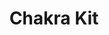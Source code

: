 ---
layout: home

title: Chakra Kit
titleTemplate: Build Accesible Apps 10x faster

hero:
  name: Chakra Kit
  text: Build Accesible Apps 10x faster
  tagline: Beautiful and professionally crafted Chakra UI components and templates.
  image:
    src: /Chakra.png
    alt: Chakra
  actions:
    - theme: brand
      text: Get Started
      link: /guide/getting-started/installation
    - theme: alt
      text: View on Github
      link: /guide/

features:
  - icon: 💡
    title: Accessible
    details: We believe in accessibility and building for everyone.
  - icon: 🛠️
    title: Customizable
    details: The components and templates are as flexible as they are powerful.
  - icon: 📱
    title: Responsive
    details: Designed to work in various screen sizes ranging from mobile to desktop.
  - icon: 🌕
    title: Light and Dark UI
    details: Optimized for different themes and multiple color modes.
  - icon: ⚡️
    title: DX Improvement
    details: Guaranteed to boost your productivity when working on your next project.
  - icon: 🎨
    title: Themeable
    details: Customize any part of our beautiful components to match your needs.
---